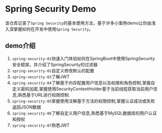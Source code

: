 # Spring Security Demo

该仓库记录了`Spring Security`的基本使用方法，基于许多小案例demo让你由浅入深掌握如何在开发中使用`Spring Security`。

## demo介绍

1. `spring-security-01`快速入门体验如何在SpringBoot中使用SpringSecurity安全框架，并介绍了SpringSecurity的过滤器
2. `spring-security-02`自定义修改默认的配置
3. `spring-security-03`了解JWT
4. `spring-security-04`了解基于内存配置用户信息以及权限和角色控制,掌握自定义密码加密,掌握使用SecurityContextHolder基于当前线程获取当前用户信息;熟悉基于URL进行权限控制.
5. `spring-security-05`掌握使用注解基于方法的权限控制,掌握认证成功或失败返回JSON数据
6. `spring-security-06`了解自定义用户信息,熟悉基于MySQL数据库的用户认证和授权
7. `spring-security-07`熟悉JWT
